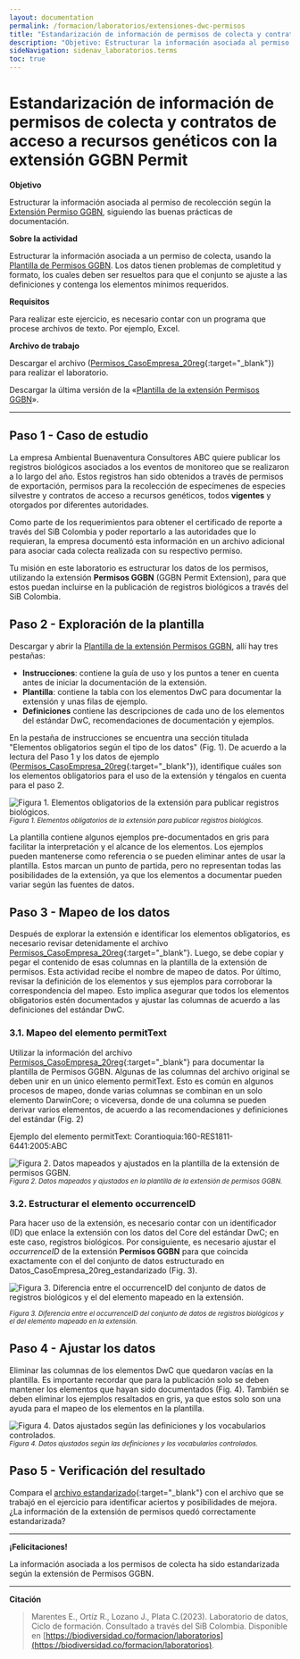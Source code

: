 ```yaml
---
layout: documentation
permalink: /formacion/laboratorios/extensiones-dwc-permisos
title: "Estandarización de información de permisos de colecta y contratos de acceso a recursos genéticos con la extensión GGBN Permit"
description: "Objetivo: Estructurar la información asociada al permiso de recolección según la Extensión Permiso GGBN, siguiendo las buenas prácticas de documentación."
sideNavigation: sidenav_laboratorios.terms
toc: true
---
```


# Estandarización de información de permisos de colecta y contratos de acceso a recursos genéticos con la extensión GGBN Permit

**Objetivo**

Estructurar la información asociada al permiso de recolección según la [Extensión Permiso GGBN](https://biodiversidad.co/compartir/estandar-darwin-core/#permiso-ggbn), siguiendo las buenas prácticas de documentación.

**Sobre la actividad**

Estructurar la información asociada a un permiso de colecta, usando la [Plantilla de Permisos GGBN](https://biodiversidad.co/recursos/plantillas-dwc/#extensiones). Los datos tienen problemas de completitud y formato, los cuales deben ser resueltos para que el conjunto se ajuste a las definiciones y contenga los elementos mínimos requeridos.

**Requisitos** 

Para realizar este ejercicio, es necesario contar con un programa que procese archivos de texto. Por ejemplo, Excel.

**Archivo de trabajo**

Descargar el archivo ([Permisos_CasoEmpresa_20reg](https://docs.google.com/spreadsheets/d/1TJZfZJ-dWbxmy0zGrduTrZTSIYOPLrft/edit?usp=sharing&ouid=115826178704209548021&rtpof=true&sd=true){:target="_blank"}) para realizar el laboratorio.

Descargar la última versión de la «[Plantilla de la extensión Permisos GGBN](https://biodiversidad.co/recursos/plantillas-dwc/#extensiones)».


--------

## Paso 1 - Caso de estudio 

La empresa Ambiental Buenaventura Consultores ABC quiere publicar los registros biológicos asociados a los eventos de monitoreo que se realizaron a lo largo del año. Estos registros han sido obtenidos a través de permisos de exportación, permisos para la recolección de especímenes de especies silvestre y contratos de acceso a recursos genéticos, todos **vigentes** y otorgados por diferentes autoridades. 

Como parte de los requerimientos para obtener el certificado de reporte a través del SiB Colombia y poder reportarlo a las autoridades que lo requieran, la empresa documentó esta información en un archivo adicional para asociar cada colecta realizada con su respectivo permiso.

Tu misión  en este laboratorio es estructurar los datos de los permisos, utilizando la extensión **Permisos GGBN** (GGBN Permit Extension), para que estos puedan incluirse en la publicación de registros biológicos a través del SiB Colombia.

## Paso 2 - Exploración de la plantilla

Descargar y abrir la [Plantilla de la extensión Permisos GGBN](https://biodiversidad.co/recursos/plantillas-dwc/#extensiones), allí hay tres pestañas:

- **Instrucciones**: contiene la guía de uso y los puntos a tener en cuenta antes de iniciar la documentación de la extensión.
- **Plantilla**: contiene la tabla con los elementos DwC para documentar la extensión y unas filas de ejemplo.
- **Definiciones** contiene las descripciones de cada uno de los elementos del estándar DwC, recomendaciones de documentación y ejemplos.

En la pestaña de instrucciones se encuentra una sección titulada "Elementos obligatorios según el tipo de los datos" (Fig. 1). De acuerdo a la lectura del Paso 1 y los datos de ejemplo ([Permisos_CasoEmpresa_20reg](https://docs.google.com/spreadsheets/d/1TJZfZJ-dWbxmy0zGrduTrZTSIYOPLrft/edit?usp=sharing&ouid=115826178704209548021&rtpof=true&sd=true){:target="_blank"}), identifique cuáles son los elementos obligatorios para el uso de la extensión y téngalos en cuenta para el paso 2. 

![Figura 1. Elementos obligatorios de la extensión para publicar registros biológicos.](https://raw.githubusercontent.com/gbif/hp-colombian-biodiversity/master/comunidad/formacion/laboratorios/Repositorio_Imagenes/Lab_extensiones-dwc-permisos/Fig1_C3Permisos_Obligatorios.png)
<sup>_Figura 1. Elementos obligatorios de la extensión para publicar registros biológicos._</sup>

La plantilla contiene algunos ejemplos pre-documentados en gris para facilitar la interpretación y el alcance de los elementos. Los ejemplos pueden mantenerse como referencia o se pueden eliminar antes de usar la plantilla. Estos marcan un punto de partida, pero no representan todas las posibilidades de la extensión, ya que los elementos a documentar pueden variar según las fuentes de datos.

## Paso 3 - Mapeo de los datos

Después de explorar la extensión e identificar los elementos obligatorios, es necesario revisar detenidamente el archivo [Permisos_CasoEmpresa_20reg](https://docs.google.com/spreadsheets/d/1TJZfZJ-dWbxmy0zGrduTrZTSIYOPLrft/edit?usp=sharing&ouid=115826178704209548021&rtpof=true&sd=true){:target="_blank"}. Luego, se debe copiar y pegar el contenido de esas columnas en la plantilla de la extensión de permisos. Esta actividad recibe el nombre de mapeo de datos. Por último, revisar la definición de los elementos y sus ejemplos para corroborar la correspondencia del mapeo. Esto implica asegurar que todos los elementos obligatorios estén documentados y ajustar las columnas de acuerdo a las definiciones del estándar DwC.

### 3.1. Mapeo del elemento permitText 

Utilizar la información del archivo [Permisos_CasoEmpresa_20reg](https://docs.google.com/spreadsheets/d/1TJZfZJ-dWbxmy0zGrduTrZTSIYOPLrft/edit?usp=sharing&ouid=115826178704209548021&rtpof=true&sd=true){:target="_blank"} para documentar la plantilla de Permisos GGBN. Algunas de las columnas del archivo original se deben unir en un único elemento permitText. Esto es común en algunos procesos de mapeo, donde varias columnas se combinan en un solo elemento DarwinCore; o viceversa, donde de una columna se pueden derivar varios elementos, de acuerdo a las recomendaciones y definiciones del estándar (Fig. 2)

Ejemplo del elemento permitText: Corantioquia:160-RES1811-6441:2005:ABC

![Figura 2. Datos mapeados y ajustados en la plantilla de la extensión de permisos GGBN.](https://raw.githubusercontent.com/gbif/hp-colombian-biodiversity/master/comunidad/formacion/laboratorios/Repositorio_Imagenes/Lab_extensiones-dwc-permisos/Fig2_C3Permisos_Mapeo.png)
<sup>_Figura 2. Datos mapeados y ajustados en la plantilla de la extensión de permisos GGBN._</sup>

### 3.2. Estructurar el elemento occurrenceID

Para hacer uso de la extensión, es necesario contar con un identificador (ID) que enlace la extensión con los datos del Core del estándar DwC; en este caso, registros biológicos. Por consiguiente, es necesario ajustar el _occurrenceID_ de la extensión **Permisos GGBN** para que coincida exactamente con el del conjunto de datos estructurado en Datos_CasoEmpresa_20reg_estandarizado (Fig. 3).

![Figura 3. Diferencia entre el occurrenceID del conjunto de datos de registros biológicos y el del elemento mapeado en la extensión.](https://raw.githubusercontent.com/gbif/hp-colombian-biodiversity/master/comunidad/formacion/laboratorios/Repositorio_Imagenes/Lab_extensiones-dwc-permisos/Fig3_C3Permisos_Occurrence.png)

<sup>_Figura 3. Diferencia entre el occurrenceID del conjunto de datos de registros biológicos y el del elemento mapeado en la extensión._</sup>

## Paso 4 - Ajustar los datos

Eliminar las columnas de los elementos DwC que quedaron vacías en la plantilla. Es importante recordar que para la publicación solo se deben mantener los elementos que hayan sido documentados (Fig. 4). También se deben eliminar los ejemplos resaltados en gris, ya que estos solo son una ayuda para el mapeo de los elementos en la plantilla.

![Figura 4. Datos ajustados según las definiciones y los vocabularios controlados.](https://raw.githubusercontent.com/gbif/hp-colombian-biodiversity/master/comunidad/formacion/laboratorios/Repositorio_Imagenes/Lab_extensiones-dwc-permisos/Fig4_C3Permisos_Resultados.png)
<sup>_Figura 4. Datos ajustados según las definiciones y los vocabularios controlados._</sup>

## Paso 5 - Verificación del resultado

Compara el [archivo estandarizado](https://docs.google.com/spreadsheets/d/1XVmqHsbVM20w-ubQIlPv6cEV2edIcR8C/edit?usp=sharing&ouid=115826178704209548021&rtpof=true&sd=true){:target="_blank"} con el archivo que se trabajó en el ejercicio para identificar aciertos y posibilidades de mejora. ¿La información de la extensión de permisos quedó correctamente estandarizada?


****
**¡Felicitaciones!**

La información asociada a los permisos de colecta ha sido estandarizada según la extensión de Permisos GGBN.

****

**Citación**

> Marentes E., Ortíz R., Lozano J., Plata C.(2023). Laboratorio de datos, Ciclo de formación. Consultado a través del SiB Colombia. Disponible en [https://biodiversidad.co/formacion/laboratorios](https://biodiversidad.co/formacion/laboratorios).
> 
